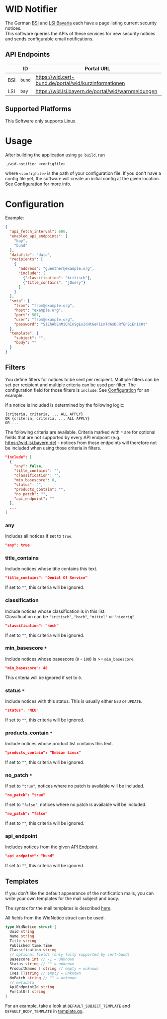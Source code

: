 # WID Notifier

The German [BSI](https://www.bsi.bund.de/) and [LSI Bavaria](https://lsi.bayern.de/) each have a page listing current security notices.  
This software queries the APIs of these services for new security notices and sends configurable email notifications.

## API Endpoints

|     | ID     | Portal URL                                            |
|-----|--------|-------------------------------------------------------|
| BSI | `bund` | https://wid.cert-bund.de/portal/wid/kurzinformationen |
| LSI | `bay`  | https://wid.lsi.bayern.de/portal/wid/warnmeldungen    |

## Supported Platforms

This Software only supports Linux.

# Usage

After building the application using `go build`, run

```bash
./wid-notifier <configfile>
```

where `<configfile>` is the path of your configuration file. If you don't have a config file yet, the software will create an initial config at the given location. See [Configuration](#configuration) for more info.

# Configuration

Example:

```json
{
  "api_fetch_interval": 600,
  "enabled_api_endpoints": [
    "bay",
    "bund"
  ],
  "datafile": "data",
  "recipients": [
    {
      "address": "guenther@example.org",
      "include": [
        {"classification": "kritisch"},
        {"title_contains": "jQuery"}
      ]
    }
  ],
  "smtp": {
    "from": "from@example.org",
    "host": "example.org",
    "port": 587,
    "user": "from@example.org",
    "password": "SiEhAbEnMiChInSgEsIcHtGeFiLmTdAsDüRfEnSiEnIcHt"
  },
  "template": {
    "subject": "",
    "body": ""
  }
}
```

## Filters

You define filters for notices to be sent per recipient. Multiple filters can be set per recipient and multiple criteria can be used per filter. The configuration field for those filters is `include`. See [Configuration](#configuration) for an example.

If a notice is included is determined by the following logic:

```
{criteria, criteria, ... ALL APPLY}
OR {criteria, criteria, ... ALL APPLY}
OR ...
```

The following criteria are available. Criteria marked with `*` are for optional fields that are not supported by every API endpoint (e.g. https://wid.lsi.bayern.de) - notices from those endpoints will therefore not be included when using those criteria in filters.

```json
"include": [
  {
    "any": false,
    "title_contains": "",
    "classification": "",
    "min_basescore": 0,
    "status": "",
    "products_contain": "",
    "no_patch": "",
    "api_endpoint": ""
  },
  ...
]
```

### any

Includes all notices if set to `true`.

```json
"any": true
```

### title_contains

Include notices whose title contains this text.

```json
"title_contains": "Denial Of Service"
```
If set to `""`, this criteria will be ignored.

### classification

Include notices whose classification is in this list.  
Classification can be `"kritisch"`, `"hoch"`, `"mittel"` or `"niedrig"`.

```json
"classification": "hoch"
```
If set to `""`, this criteria will be ignored.

### min_basescore `*`

Include notices whose basescore (`0` - `100`) is >= `min_basescore`.

```json
"min_basescore": 40
```
This criteria will be ignored if set to `0`.

### status `*`

Include notices with this status. This is usually either `NEU` or `UPDATE`.

```json
"status": "NEU"
```
If set to `""`, this criteria will be ignored.

### products_contain `*`

Include notices whose product list contains this text.

```json
"products_contain": "Debian Linux"
```
If set to `""`, this criteria will be ignored.

### no_patch `*`

If set to `"true"`, notices where no patch is available will be included.

```json
"no_patch": "true"
```

If set to `"false"`, notices where no patch is available will be included.

```json
"no_patch": "false"
```

If set to `""`, this criteria will be ignored.

### api_endpoint

Includes notices from the given [API Endpoint](#api-endpoints).

```json
"api_endpoint": "bund"
```

If set to `""`, this criteria will be ignored.

## Templates

If you don't like the default appearance of the notification mails, you can write your own templates for the mail subject and body.

The syntax for the mail templates is described [here](https://pkg.go.dev/text/template).

All fields from the WidNotice struct can be used.

```go
type WidNotice struct {
  Uuid string
  Name string
  Title string
  Published time.Time
  Classification string
  // optional fields (only fully supported by cert-bund)
  Basescore int // -1 = unknown
  Status string // "" = unknown
  ProductNames []string // empty = unknown
  Cves []string // empty = unknown
  NoPatch string // "" = unknown
  // metadata
  ApiEndpointId string
  PortalUrl string
}
```

For an example, take a look at `DEFAULT_SUBJECT_TEMPLATE` and `DEFAULT_BODY_TEMPLATE` in [template.go](./template.go).
